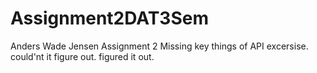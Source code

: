 # Assignment2DAT3Sem
Anders Wade Jensen
Assignment 2
Missing key things of API excersise. could'nt it figure out.
figured it out.
